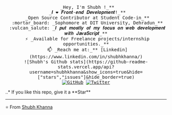 <p align="center">
<samp>
​ _Hey, I'm Shubh !_**<br>
​ _𝑰 ❤️ 𝑭𝒓𝒐𝒏𝒕-𝒆𝒏𝒅 𝑫𝒆𝒗𝒆𝒍𝒐𝒑𝒎𝒆𝒏𝒕!_**<br>
​ _Open Source Contributor at Student Code-in_**<br>
​ :mortar_board: _Sophomore at DIT University, Dehradun_**<br>
​ :vulcan_salute: _𝑰 𝒑𝒖𝒕 𝒎𝒐𝒔𝒕𝒍𝒚 𝒐𝒇 𝒎𝒚 𝒇𝒐𝒄𝒖𝒔 𝒐𝒏 𝒘𝒆𝒃 𝒅𝒆𝒗𝒆𝒍𝒐𝒑𝒎𝒆𝒏𝒕 𝒘𝒊𝒕𝒉 𝑱𝒂𝒗𝒂𝑺𝒄𝒓𝒊𝒑𝒕_**<br>
​ ⚡ _Available for Freelance projects/internship opportunities._**<br>
​ 📫 _Reach me at:_** [Linkedin](https://www.linkedin.com/in/shubhkhanna/)<br>
![Shubh's Github stats](https://github-readme-stats.vercel.app/api?username=shubhkhanna&show_icons=true&hide=["stars","issues"]&hide_border=true)<br>
<a href="https://github.com/shubhkhanna"><img alt="GitHub" src="https://img.shields.io/badge/dynamic/json?logo=github&label=GitHub+Followers&labelColor=282c34&color=181717&query=%24.data.totalSubs&url=https%3A%2F%2Fapi.spencerwoo.com%2Fsubstats%2F%3Fsource%3Dgithub%26queryKey%3Dshubhkhanna&longCache=true"/></a> <a href="https://twitter.com/khannashubh04"><img alt="Twitter" src="https://img.shields.io/badge/dynamic/json?logo=twitter&label=Twitter+Followers&labelColor=282c34&color=181717&query=%24.data.totalSubs&url=https%3A%2F%2Fapi.spencerwoo.com%2Fsubstats%2F%3Fsource%3Dtwitter%26queryKey%3Dkhannashubh04&longCache=true"/></a><br>
</samp>

</p>
..* If you like this repo, give it a **Star**

---

⭐️ From [Shubh Khanna](https://github.com/shubhkhanna)
